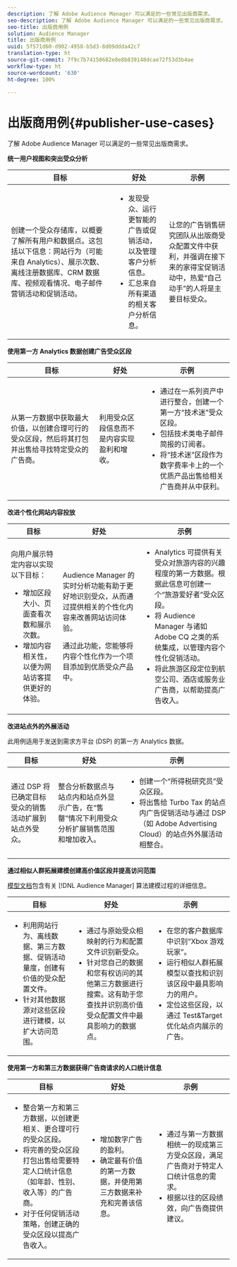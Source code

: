 ```yaml
---
description: 了解 Adobe Audience Manager 可以满足的一些常见出版商需求。
seo-description: 了解 Adobe Audience Manager 可以满足的一些常见出版商需求。
seo-title: 出版商用例
solution: Audience Manager
title: 出版商用例
uuid: 5f571d60-d902-4958-b5d3-8d09ddda42c7
translation-type: ht
source-git-commit: 7f9c7b74150682e8e8b839148dcae72f53d3b4ae
workflow-type: ht
source-wordcount: '630'
ht-degree: 100%

---
```



# 出版商用例{#publisher-use-cases}

了解 Adobe Audience Manager 可以满足的一些常见出版商需求。

<!-- 

c_pub_use_case.xml

 -->

**统一用户视图和突出受众分析**

<table id="table_7051791195CE41B49173BBF9E581BFB6"> 
 <thead> 
  <tr> 
   <th colname="col1" class="entry"> 目标 </th> 
   <th colname="col2" class="entry"> 好处 </th> 
   <th colname="col3" class="entry"> 示例 </th> 
  </tr> 
 </thead>
 <tbody> 
  <tr> 
   <td colname="col1"> <p>创建一个受众存储库，以概要了解所有用户和数据点。这包括以下信息：网站行为（可能来自 Analytics）、展示次数、离线注册数据库、CRM 数据库、视频观看情况、电子邮件营销活动和促销活动。 </p> </td> 
   <td colname="col2"> <p> 
     <ul id="ul_FB6683152C7D4D65AF951BA55E123427"> 
      <li id="li_45C12198EDDE4107AE59947BBAA51A60">发现受众、运行更智能的广告或促销活动，以及管理客户分析信息。 </li> 
      <li id="li_53727E7A3D494299B4631439612AC226">汇总来自所有渠道的相关客户分析信息。 </li> 
     </ul> </p> </td> 
   <td colname="col3"> <p>让您的广告销售研究团队从出版商受众配置文件中获利，并强调在接下来的家得宝促销活动中，热爱“自己动手”的人将是主要目标受众。 </p> </td> 
  </tr> 
 </tbody> 
</table>

**使用第一方 Analytics 数据创建广告受众区段**

<table id="table_EE77D9F5BAD1473C8E058EE778AF2C3F"> 
 <thead> 
  <tr> 
   <th colname="col1" class="entry"> 目标 </th> 
   <th colname="col2" class="entry"> 好处 </th> 
   <th colname="col3" class="entry"> 示例 </th> 
  </tr> 
 </thead>
 <tbody> 
  <tr> 
   <td colname="col1"> <p>从第一方数据中获取最大价值，以创建合理可行的受众区段，然后将其打包并出售给寻找特定受众的广告商。 </p> </td> 
   <td colname="col2"> <p>利用受众区段信息而不是内容实现盈利和增收。 </p> </td> 
   <td colname="col3"> <p> 
     <ul id="ul_07695D68C7FA4BDE92E69AB84B59F0B5"> 
      <li id="li_D271C4C62589403C9F5D3B478EA1B1F3">通过在一系列资产中进行整合，创建一个第一方“技术迷”受众区段。 </li> 
      <li id="li_1EC9E0F4BC6343C88CF29D07B9D1DA11">包括技术类电子邮件简报的订阅者。 </li> 
      <li id="li_2C5CE406BAEC4F3B8AAED5DF414E1C8B">将“技术迷”区段作为数字费率卡上的一个优质产品出售给相关广告商并从中获利。 </li> 
     </ul> </p> </td> 
  </tr> 
 </tbody> 
</table>

**改进个性化网站内容投放**

<table id="table_D8E82821D9F1491A822A6ABA3A988386"> 
 <thead> 
  <tr> 
   <th colname="col1" class="entry"> 目标 </th> 
   <th colname="col2" class="entry"> 好处 </th> 
   <th colname="col3" class="entry"> 示例 </th> 
  </tr> 
 </thead>
 <tbody> 
  <tr> 
   <td colname="col1"> <p>向用户展示特定内容以实现以下目标： </p> <p> 
     <ul id="ul_ACE36F7845EB4A2E9005ECCD746495CC"> 
      <li id="li_0714139FF2F5492DA32FB95456699E54">增加区段大小、页面查看次数和展示次数。 </li> 
      <li id="li_2CA4DFF2836D4F71A137829074F46D17">增加内容相关性，以便为网站访客提供更好的体验。 </li> 
     </ul> </p> </td> 
   <td colname="col2"> <p><span class="keyword">Audience Manager</span> 的实时分析功能有助于更好地识别受众，从而通过提供相关的个性化内容来改善网站访问体验。 </p> <p>通过此功能，您能够将内容个性化作为一个项目添加到优质受众产品中。 </p> </td> 
   <td colname="col3"> <p> 
     <ul id="ul_EEED2DAD504C486F8C00992219C893F7"> 
      <li id="li_E536F7C79824484DA3DC895809B849F4">Analytics 可提供有关受众对旅游内容的兴趣程度的第一方数据。根据此信息可创建一个“旅游爱好者”受众区段。 </li> 
      <li id="li_DCB3A5F3772C4DCEB757A4AB6CABFBE3">将 <span class="keyword">Audience Manager</span> 与诸如 Adobe CQ 之类的系统集成，以管理内容个性化促销活动。 </li> 
      <li id="li_A9BFB7EB7504492BA83F182BE5E8CEF8">将此旅游区段定位到航空公司、酒店或服务业广告商，以帮助提高广告收入。 </li> 
     </ul> </p> </td> 
  </tr> 
 </tbody> 
</table>

**改进站点外的外展活动**

此用例适用于发送到需求方平台 (DSP) 的第一方 Analytics 数据。

<table id="table_F88329D45D9441F1A8EDB9D6140FD02D"> 
 <thead> 
  <tr> 
   <th colname="col1" class="entry"> 目标 </th> 
   <th colname="col2" class="entry"> 好处 </th> 
   <th colname="col3" class="entry"> 示例 </th> 
  </tr>
 </thead>
 <tbody> 
  <tr> 
   <td colname="col1"> <p>通过 DSP 将已确定目标受众的销售活动扩展到站点外受众。 </p> </td> 
   <td colname="col2"> <p>整合分析数据点与站点内和站点外显示广告，在“售罄”情况下利用受众分析扩展销售范围和增加收入。 </p> </td> 
   <td colname="col3"> <p> 
     <ul id="ul_EE7A86BFFE534A59A9F8C7CAF46A31E5"> 
      <li id="li_D399592D9D904865BD319DC3621B832B">创建一个“所得税研究员”受众区段。 </li> 
      <li id="li_D28AC8BA5E194176BB8736B089B3C2F7">将出售给 Turbo Tax 的站点内广告促销活动与通过 DSP（如 Adobe Advertising Cloud）的站点外外展活动相整合。 </li> 
     </ul> </p> </td> 
  </tr> 
 </tbody> 
</table>

**通过相似人群拓展建模创建高价值区段并提高访问范围**

[模型文档](../features/algorithmic-models/understanding-models.md)包含有关 [!DNL Audience Manager] 算法建模过程的详细信息。

<table id="table_A10E4656E2A74EF5BCCA42A7AAA94416"> 
 <thead> 
  <tr> 
   <th colname="col1" class="entry"> 目标 </th> 
   <th colname="col2" class="entry"> 好处 </th> 
   <th colname="col3" class="entry"> 示例 </th> 
  </tr>
 </thead>
 <tbody> 
  <tr> 
   <td colname="col1"> <p> 
     <ul id="ul_6B69497AA7F543249FF820B1D5DC604F"> 
      <li id="li_7022E99BC3C6475988B8424528A221A8">利用网站行为、离线数据、第三方数据、促销活动量度，创建有价值的受众配置文件。 </li> 
      <li id="li_DBD50B14B3D34D9AB72C42E245406FE8">针对其他数据源对这些区段进行建模，以扩大访问范围。 </li> 
     </ul> </p> </td> 
   <td colname="col2"> <p> 
     <ul id="ul_CC5448D2EA0646D4AF3547E81DE31FDE"> 
      <li id="li_8F11E40026404C1380F26F6D03952C8E">通过与原始受众相映射的行为和配置文件识别新受众。 </li> 
      <li id="li_5F67AD849EC145DBB1E52A92BBE2CEE3">针对您自己的数据和您有权访问的其他第三方数据进行搜索。这有助于您查找并识别高价值受众配置文件中最具影响力的数据点。 </li> 
     </ul> </p> </td> 
   <td colname="col3"> <p> 
     <ul id="ul_51091241D6B94A849A383538045D797C"> 
      <li id="li_88798E58BA574FA196CFC02C9C55A293">在您的客户数据库中识别“Xbox 游戏玩家”。 </li> 
      <li id="li_1136BBC68C8242CE9F116F2C70A4C164">运行相似人群拓展模型以查找和识别该区段中最具影响力的用户。 </li> 
      <li id="li_8BAED15DF7BA41B28B51BE8DC71DFDE8">定位这些区段，以通过 Test&amp;Target 优化站点内展示的广告。 </li> 
     </ul> </p> </td> 
  </tr> 
 </tbody> 
</table>

**使用第一方和第三方数据获得广告商请求的人口统计信息**

<table id="table_63E19A09F1254D83A84F741CFB68A684"> 
 <thead> 
  <tr> 
   <th colname="col1" class="entry"> 目标 </th> 
   <th colname="col2" class="entry"> 好处 </th> 
   <th colname="col3" class="entry"> 示例 </th> 
  </tr> 
 </thead>
 <tbody> 
  <tr> 
   <td colname="col1"> <p> 
     <ul id="ul_DB5B31FB1C7D4D36B9C32912921B39B5"> 
      <li id="li_7B750D619A8F40329B027559DDC5CFB0">整合第一方和第三方数据，以创建更相关、更合理可行的受众区段。 </li> 
      <li id="li_E0BC69F4F1BC4A2FA8B1807815072642">将完善的受众区段打包出售给需要特定人口统计信息（如年龄、性别、收入等）的广告商。 </li> 
      <li id="li_87FD5150D9F74FC9973FECD5DA363C34">对于任何促销活动策略，创建正确的受众区段以提高广告收入。 </li> 
     </ul> </p> </td> 
   <td colname="col2"> <p> 
     <ul id="ul_9AABE5394A2B4352A9A368C3F887F583"> 
      <li id="li_64324505C1494879AE01DD93DFFF4753">增加数字广告的盈利。 </li> 
      <li id="li_429471653E65467582B193F89D7C5426">确定最有价值的第一方数据，并使用第三方数据来补充和完善该信息。 </li> 
     </ul> </p> </td> 
   <td colname="col3"> <p> 
     <ul id="ul_E59B88951B454AEA8E898A64C07F0F49"> 
      <li id="li_A856501CD9AB4ABFA4A440D2F451DFD2">通过与第一方数据相统一的现成第三方受众区段，满足广告商对于特定人口统计信息的需求。 </li> 
      <li id="li_32C82F83D0D440C0B86C527FD4BAF118">根据以往的区段绩效，向广告商提供建议。 </li> 
     </ul> </p> </td> 
  </tr> 
 </tbody> 
</table>

